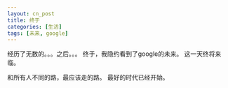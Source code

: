```yaml
---
layout: cn_post
title: 终于
categories: [生活]
tags: [未来, google]
---
```


经历了无数的。。。之后。。。
终于，我隐约看到了google的未来。
这一天终将来临。

和所有人不同的路，最应该走的路。
最好的时代已经开始。


